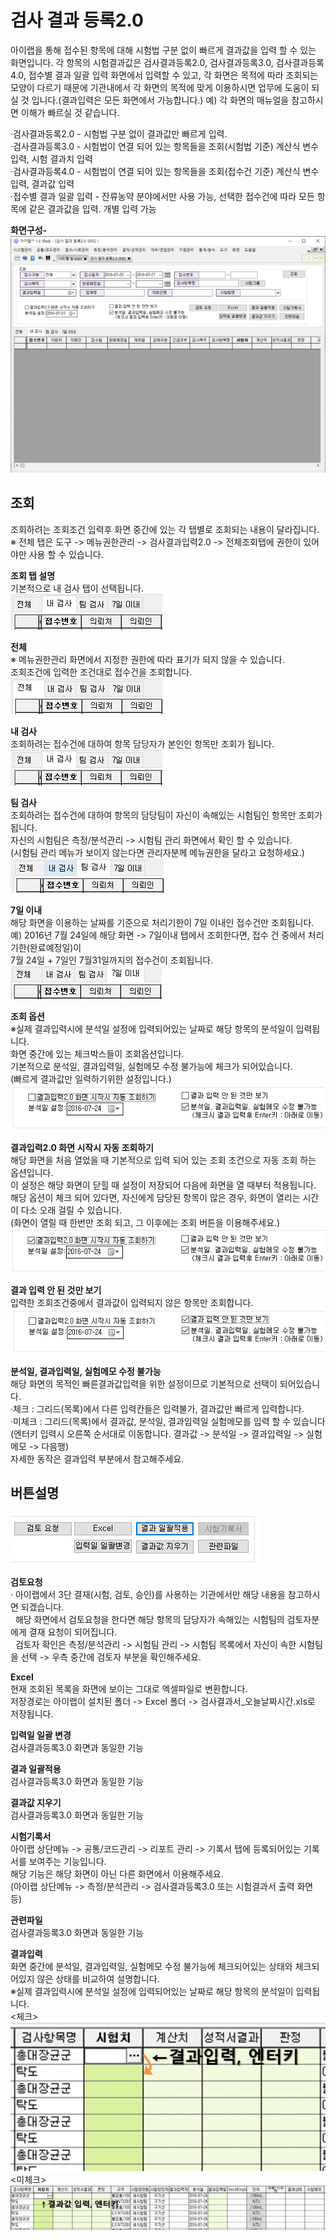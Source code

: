 # 검사 결과 등록2.0

아이랩을 통해 접수된 항목에 대해 시험법 구분 없이 빠르게 결과값을 입력 할 수 있는 화면입니다.
각 항목의 시험결과값은 검사결과등록2.0, 검사결과등록3.0, 검사결과등록4.0, 접수별 결과 일괄 입력 화면에서 입력할 수 있고, 각 화면은 목적에 따라 조회되는 모양이 다르기 때문에 기관내에서 각 화면의 목적에 맞게 이용하시면 업무에 도움이 되실 것 입니다.\(결과입력은 모든 화면에서 가능합니다.\)
예\) 각 화면의 매뉴얼을 참고하시면 이해가 빠르실 것 같습니다.  

·검사결과등록2.0 - 시험법 구분 없이 결과값만 빠르게 입력.  
·검사결과등록3.0 - 시험법이 연결 되어 있는 항목들을 조회\(시험법 기준\) 계산식 변수 입력, 시험 결과치 입력  
·검사결과등록4.0 - 시험법이 연결 되어 있는 항목들을 조회\(접수건 기준\) 계산식 변수 입력, 결과값 입력  
·접수별 결과 일괄 입력 - 잔류농약 분야에서만 사용 가능, 선택한 접수건에 따라 모든 항목에 같은 결과값을 입력. 개별 입력 가능

**화면구성-**  
![](/assets/004측정분석관리/145화면구성.png)

## 조회

조회하려는 조회조건 입력후 화면 중간에 있는 각 탭별로 조회되는 내용이 달라집니다.  
※ 전체 탭은 도구 -&gt; 메뉴권한관리 -&gt; 검사결과입력2.0 -&gt; 전체조회탭에 권한이 있어야만 사용 할 수 있습니다.

**조회 탭 설명**  
기본적으로 내 검사 탭이 선택됩니다.  
![](/assets/004측정분석관리/146조회탭.png)

**전체**  
※ 메뉴권한관리 화면에서 지정한 권한에 따라 표기가 되지 않을 수 있습니다.  
조회조건에 입력한 조건대로 접수건을 조회합니다.  
![](/assets/004측정분석관리/147조회탭_전체.png)

**내 검사**  
조회하려는 접수건에 대하여 항목 담당자가 본인인 항목만 조회가 됩니다.  
![](/assets/004측정분석관리/148조회탭.png)

**팀 검사**  
조회하려는 접수건에 대하여 항목의 담당팀이 자신이 속해있는 시험팀인 항목만 조회가 됩니다.  
자신의 시험팀은 측정/분석관리 -&gt; 시험팀 관리 화면에서 확인 할 수 있습니다.  
\(시험팀 관리 메뉴가 보이지 않는다면 관리자분께 메뉴권한을 달라고 요청하세요.\)  
![](/assets/004측정분석관리/149조회탭_팀검사.png)

**7일 이내**  
해당 화면을 이용하는 날짜를 기준으로 처리기한이 7일 이내인 접수건만 조회됩니다.  
예\) 2016년 7월 24일에 해당 화면 -&gt; 7일이내 탭에서 조회한다면, 접수 건 중에서 처리기한\(완료예정일\)이  
7월 24일 + 7일인 7월31일까지의 접수건이 조회됩니다.  
![](/assets/004측정분석관리/150조회탭_7일이내.png)

**조회 옵션**  
※실제 결과입력시에 분석일 설정에 입력되어있는 날짜로 해당 항목의 분석일이 입력됩니다.  
화면 중간에 있는 체크박스들이 조회옵션입니다.  
기본적으로 분석일, 결과입력일, 실험메모 수정 불가능에 체크가 되어있습니다.  
\(빠르게 결과값만 일력하기위한 설정입니다.\)  
![](/assets/004측정분석관리/151조회옵션.png)

**결과입력2.0 화면 시작시 자동 조회하기**  
해당 화면을 처음 열었을 때 기본적으로 입력 되어 있는 조회 조건으로 자동 조회 하는 옵션입니다.  
이 설정은 해당 화면이 닫힐 때 설정이 저장되어 다음에 화면을 열 때부터 적용됩니다.  
해당 옵션이 체크 되어 있다면, 자신에게 담당된 항목이 많은 경우, 화면이 열리는 시간이 다소 오래 걸릴 수 있습니다.  
\(화면이 열릴 때 한번만 조회 되고, 그 이후에는 조회 버튼을 이용해주세요.\)  
![](/assets/004측정분석관리/152조회옵션_기본조회.png)

**결과 입력 안 된 것만 보기**  
입력한 조회조건중에서 결과값이 입력되지 않은 항목만 조회합니다.  
![](/assets/004측정분석관리/153조회옵션_입력안된것만.png)

**분석일, 결과입력일, 실험메모 수정 불가능**  
해당 화면의 목적인 빠른결과값입력을 위한 설정이므로 기본적으로 선택이 되어있습니다.  
·체크 : 그리드\(목록\)에서 다른 입력칸들은 입력불가, 결과값만 빠르게 입력합니다.  
·미체크 : 그리드\(목록\)에서 결과값, 분석일, 결과입력일 실험메모를 입력 할 수 있습니다  
\(엔터키 입력시 오른쪽 순서대로 이동합니다. 결과값 -&gt; 분석일 -&gt; 결과입력일 -&gt; 실험메모 -&gt; 다음행\)  
자세한 동작은 결과입력 부분에서 참고해주세요.

## 버튼설명

![](/assets/004측정분석관리/154버튼들.png)

**검토요청**  
· 아이랩에서 3단 결재\(시험, 검토, 승인\)를 사용하는 기관에서만 해당 내용을 참고하시면 되겠습니다.  
  해당 화면에서 검토요청을 한다면 해당 항목의 담당자가 속해있는 시험팀의 검토자분에게 결재 요청이 되어집니다.  
  검토자 확인은 측정/분석관리 -&gt; 시험팀 관리 -&gt; 시험팀 목록에서 자신이 속한 시험팀을 선택 -&gt; 우측 중간에 검토자 부분을 확인해주세요.

**Excel**  
현재 조회된 목록을 화면에 보이는 그대로 엑셀파일로 변환합니다.  
저장경로는 아이랩이 설치된 폴더 -&gt; Excel 폴더 -&gt; 검사결과서\_오늘날짜시간.xls로 저장됩니다.

**입력일 일괄 변경**  
검사결과등록3.0 화면과 동일한 기능

**결과 일괄적용**  
검사결과등록3.0 화면과 동일한 기능

**결과값 지우기**  
검사결과등록3.0 화면과 동일한 기능

**시험기록서**  
아이랩 상단메뉴 -&gt; 공통/코드관리 -&gt; 리포트 관리 -&gt; 기록서 탭에 등록되어있는 기록서를 보여주는 기능입니다.  
해당 기능은 해당 화면이 아닌 다른 화면에서 이용해주세요.  
\(아이랩 상단메뉴 -&gt; 측정/분석관리 -&gt; 검사결과등록3.0 또는 시험결과서 출력 화면 등\)

**관련파일**  
검사결과등록3.0 화면과 동일한 기능

**결과입력**  
화면 중간에 분석일, 결과입력일, 실험메모 수정 불가능에 체크되어있는 상태와 체크되어있지 않은 상태를 비교하여 설명합니다.  
※실제 결과입력시에 분석일 설정에 입력되어있는 날짜로 해당 항목의 분석일이 입력됩니다.  
&lt;체크&gt;  
![](/assets/004측정분석관리/155결과입력.gif)  
&lt;미체크&gt;  
![](/assets/004측정분석관리/156결과입력가로.gif)